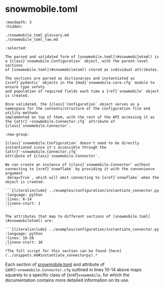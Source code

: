 # **snowmobile.toml**

```{toctree}
:maxdepth: 3
:hidden:

./snowmobile_toml_glossary.md
./snowmobile_toml_raw.md
```

````{tabbed} Background
:selected:

The parsed and validated form of [snowmobile.toml](#snowmobiletoml) is a {class}`snowmobile.Configuration` object, with the parent-level sections
of [snowmobile.toml](#snowmobiletoml) stored as individual attributes.

The sections are parsed as dictionaries and instantiated as {xref}`pydantic` objects in the {mod}`snowmobile.core.cfg` module to ensure type safety
and population of required fields each time a {ref}`snowmobile` object is created.

Once validated, the {class}`Configuration` object serves as a namespace for the contents/structure of the configuration file and utility methods
implemented on top of them, with the rest of the API accessing it as the {attr}`~snowmobile.Connector.cfg` attribute of {class}`snowmobile.Connector`.
````

````{tabbed} Usage
:new-group:

{class}`snowmobile.Configuration` doesn't need to be directly instantiated since it's accessible through the {attr}`~snowmobile.Connector.cfg` 
attribute of {class}`snowmobile.Connector`.

We can create an instance of {class}`snowmobile.Connector` without connecting to {xref}`snowflake` by providing it with the convenience argument 
`delay=True`, which will omit connecting to {xref}`snowflake` when the object is created.

```{literalinclude} ../examples/configuration/instantiate_connector.py
:language: python
:lines: 6-14
:lineno-start: 1
```

The attributes that map to different sections of [snowmobile.toml](#snowmobiletoml) are:

```{literalinclude} ../examples/configuration/instantiate_connector.py
:language: python
:lines: 16-20
:lineno-start: 10
```
*The full script for this section can be found [here](../snippets.md#instantiate_connectorpy).*

````
Each section of [snowmobile.toml](#snowmobiletoml) and attribute of {attr}`~snowmobile.Connector.cfg` outlined in lines 10-14 above maps squarely to a
specific class of {xref}`snowmobile`, for which the documentation contains more detailed information on its use.
